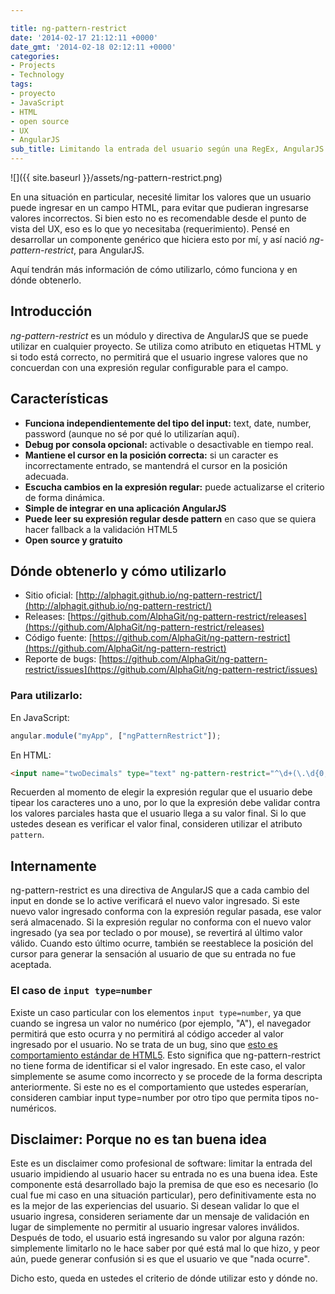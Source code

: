 ```yaml
---

title: ng-pattern-restrict
date: '2014-02-17 21:12:11 +0000'
date_gmt: '2014-02-18 02:12:11 +0000'
categories:
- Projects
- Technology
tags:
- proyecto
- JavaScript
- HTML
- open source
- UX
- AngularJS
sub_title: Limitando la entrada del usuario según una RegEx, AngularJS style
---
```


![]({{ site.baseurl }}/assets/ng-pattern-restrict.png)

En una situación en particular, necesité limitar los valores que un usuario puede ingresar en un campo HTML, para evitar que pudieran ingresarse valores incorrectos. Si bien esto no es recomendable desde el punto de vista del UX, eso es lo que yo necesitaba (requerimiento). Pensé en desarrollar un componente genérico que hiciera esto por mí, y así nació _ng-pattern-restrict_, para AngularJS.

Aquí tendrán más información de cómo utilizarlo, cómo funciona y en dónde obtenerlo.

<!--more-->

## Introducción

_ng-pattern-restrict_ es un módulo y directiva de AngularJS que se puede utilizar en cualquier proyecto. Se utiliza como atributo en etiquetas HTML y si todo está correcto, no permitirá que el usuario ingrese valores que no concuerdan con  una expresión regular configurable para el campo.

## Características

- **Funciona independientemente del tipo del input:** text, date, number, password (aunque no sé por qué lo utilizarían aquí).
- **Debug por consola opcional:** activable o desactivable en tiempo real.
- **Mantiene el cursor en la posición correcta:** si un caracter es incorrectamente entrado, se mantendrá el cursor en la posición adecuada.
- **Escucha cambios en la expresión regular:** puede actualizarse el criterio de forma dinámica.
- **Simple de integrar en una aplicación AngularJS**
- **Puede leer su expresión regular desde pattern** en caso que se quiera hacer fallback a la validación HTML5
- **Open source y gratuito**

## Dónde obtenerlo y cómo utilizarlo

- Sitio oficial: [http://alphagit.github.io/ng-pattern-restrict/](http://alphagit.github.io/ng-pattern-restrict/)
- Releases: [https://github.com/AlphaGit/ng-pattern-restrict/releases](https://github.com/AlphaGit/ng-pattern-restrict/releases)
- Código fuente: [https://github.com/AlphaGit/ng-pattern-restrict](https://github.com/AlphaGit/ng-pattern-restrict)
- Reporte de bugs: [https://github.com/AlphaGit/ng-pattern-restrict/issues](https://github.com/AlphaGit/ng-pattern-restrict/issues)

### Para utilizarlo:

En JavaScript:

```js
angular.module("myApp", ["ngPatternRestrict"]);
```

En HTML:

```html
<input name="twoDecimals" type="text" ng-pattern-restrict="^\d+(\.\d{0,2})?$" />
```

Recuerden al momento de elegir la expresión regular que el usuario debe tipear los caracteres uno a uno, por lo que la expresión debe validar contra los valores parciales hasta que el usuario llega a su valor final. Si lo que ustedes desean es verificar el valor final, consideren utilizar el atributo `pattern`.

## Internamente

ng-pattern-restrict es una directiva de AngularJS que a cada cambio del input en donde se lo active verificará el nuevo valor ingresado. Si este nuevo valor ingresado conforma con la expresión regular pasada, ese valor será almacenado. Si la expresión regular no conforma con el nuevo valor ingresado (ya sea por teclado o por mouse), se revertirá al último valor válido. Cuando esto último ocurre, también se reestablece la posición del cursor para generar la sensación al usuario de que su entrada no fue aceptada.

### El caso de `input type=number`

Existe un caso particular con los elementos `input type=number`, ya que cuando se ingresa un valor no numérico (por ejemplo, "A"), el navegador permitirá que esto ocurra y no permitirá al código acceder al valor ingresado por el usuario. No se trata de un bug, sino que [esto es comportamiento estándar de HTML5](http://www.whatwg.org/specs/web-apps/current-work/multipage/states-of-the-type-attribute.html#number-state-(type=number)). Esto significa que ng-pattern-restrict no tiene forma de identificar si el valor ingresado. En este caso, el valor simplemente se asume como incorrecto y se procede de la forma descripta anteriormente. Si este no es el comportamiento que ustedes esperarían, consideren cambiar input type=number por otro tipo que permita tipos no-numéricos.

## Disclaimer: Porque no es tan buena idea

Este es un disclaimer como profesional de software: limitar la entrada del usuario impidiendo al usuario hacer su entrada no es una buena idea. Este componente está desarrollado bajo la premisa de que eso es necesario (lo cual fue mi caso en una situación particular), pero definitivamente esta no es la mejor de las experiencias del usuario. Si desean validar lo que el usuario ingresa, consideren seriamente dar un mensaje de validación en lugar de simplemente no permitir al usuario ingresar valores inválidos. Después de todo, el usuario está ingresando su valor por alguna razón: simplemente limitarlo no le hace saber por qué está mal lo que hizo, y peor aún, puede generar confusión si es que el usuario ve que "nada ocurre".

Dicho esto, queda en ustedes el criterio de dónde utilizar esto y dónde no.
